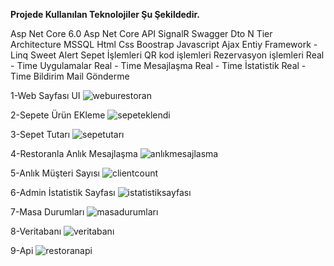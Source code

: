 
<strong>Projede Kullanılan Teknolojiler Şu Şekildedir.</strong>

Asp Net Core 6.0
Asp Net Core API
SignalR
Swagger
Dto
N Tier Architecture
MSSQL
Html Css Boostrap
Javascript
Ajax
Entiy Framework - Linq
Sweet Alert
Sepet İşlemleri
QR kod işlemleri
Rezervasyon işlemleri
Real - Time Uygulamalar
Real - Time Mesajlaşma
Real - Time İstatistik
Real - Time Bildirim
Mail Gönderme


1-Web Sayfası UI
![webuırestoran](https://github.com/vasfiolmez/SignalRProject/assets/58458944/df0a6ca8-18dd-407e-988a-72f0cb580f10)

2-Sepete Ürün EKleme
![sepeteklendi](https://github.com/vasfiolmez/SignalRProject/assets/58458944/7e3ad14f-c62b-438a-80cd-dd5d7be28219)

3-Sepet Tutarı
![sepetutarı](https://github.com/vasfiolmez/SignalRProject/assets/58458944/d5f4df04-4fe8-492b-a2ac-6c789f2db0de)

4-Restoranla Anlık Mesajlaşma
![anlıkmesajlasma](https://github.com/vasfiolmez/SignalRProject/assets/58458944/73094fa8-c07a-4d07-b919-b12228eaaeb0)

5-Anlık Müşteri Sayısı
![clientcount](https://github.com/vasfiolmez/SignalRProject/assets/58458944/81dfe6da-cd0d-43c6-9185-22f8dcefb5c5)

6-Admin İstatistik Sayfası
![istatistiksayfası](https://github.com/vasfiolmez/SignalRProject/assets/58458944/f0719ff6-37e7-4c70-ad31-53a335a947bf)

7-Masa Durumları
![masadurumları](https://github.com/vasfiolmez/SignalRProject/assets/58458944/9aa4b68c-8f2a-4f33-8a7b-304983a7a333)

8-Veritabanı
![veritabanı](https://github.com/vasfiolmez/SignalRProject/assets/58458944/edd51084-e31c-477a-99e9-f6af7404dcaa)

9-Api
![restoranapi](https://github.com/vasfiolmez/SignalRProject/assets/58458944/748d9342-54ba-4710-b024-e18d2b7181e7)









